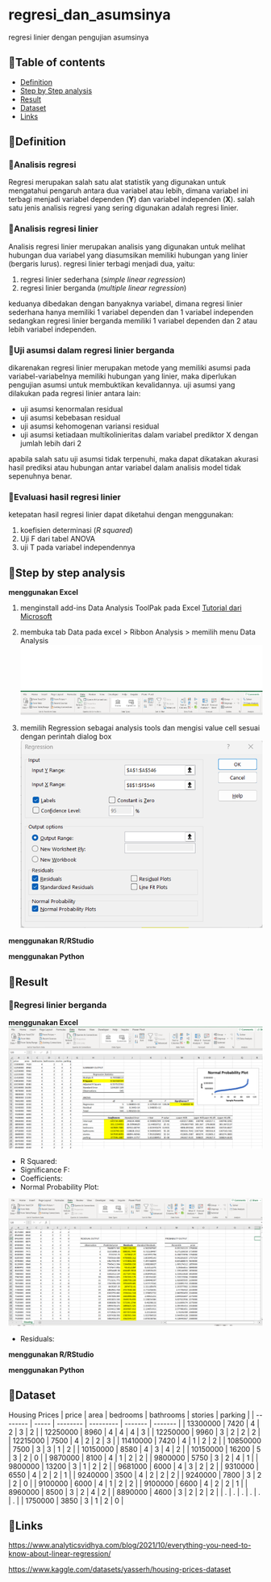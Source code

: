 # regresi_dan_asumsinya
regresi linier dengan pengujian asumsinya

## 📌Table of contents
- [Definition](https://github.com/DiannitaOlipmimi/regresi_dan_asumsinya#definition)
- [Step by Step analysis](https://github.com/DiannitaOlipmimi/regresi_dan_asumsinya#step-by-step-analysis)
- [Result](https://github.com/DiannitaOlipmimi/regresi_dan_asumsinya#step-by-step-analysis)
- [Dataset](https://github.com/DiannitaOlipmimi/regresi_dan_asumsinya#step-by-step-analysis)
- [Links](https://github.com/DiannitaOlipmimi/regresi_dan_asumsinya#step-by-step-analysis)

## 📌**Definition**

### 📒Analisis regresi
Regresi merupakan salah satu alat statistik yang digunakan untuk mengatahui pengaruh antara dua variabel atau lebih, dimana variabel ini terbagi menjadi variabel dependen (**Y**) dan variabel independen (**X**). salah satu jenis analisis regresi yang sering digunakan adalah regresi linier.

### 📒Analisis regresi linier
Analisis regresi linier merupakan analisis yang digunakan untuk melihat hubungan dua variabel yang diasumsikan memiliki hubungan yang linier (bergaris lurus). regresi linier terbagi menjadi dua, yaitu:
1. regresi linier sederhana (*simple linear regression*)
2. regresi linier berganda (*multiple linear regression*)

keduanya dibedakan dengan banyaknya variabel, dimana regresi linier sederhana hanya memiliki 1 variabel dependen dan 1 variabel independen sedangkan regresi linier berganda memiliki 1 variabel dependen dan 2 atau lebih variabel independen.

### 📒Uji asumsi dalam regresi linier berganda
dikarenakan regresi linier merupakan metode yang memiliki asumsi pada variabel-variabelnya memiliki hubungan yang linier, maka diperlukan pengujian asumsi untuk membuktikan kevalidannya. uji asumsi yang dilakukan pada regresi linier antara lain:
- uji asumsi kenormalan residual
- uji asumsi kebebasan residual
- uji asumsi kehomogenan variansi residual
- uji asumsi ketiadaan multikolinieritas dalam variabel prediktor X dengan jumlah lebih dari 2

apabila salah satu uji asumsi tidak terpenuhi, maka dapat dikatakan akurasi hasil prediksi atau hubungan antar variabel dalam analisis model tidak sepenuhnya benar.

### 📒Evaluasi hasil regresi linier
ketepatan hasil regresi linier dapat diketahui dengan menggunakan:
1. koefisien determinasi (*R squared*)
2. Uji F dari tabel ANOVA
3. uji T pada variabel independennya

## 📌**Step by step analysis**
**menggunakan Excel**
1. menginstall add-ins Data Analysis ToolPak pada Excel 
[Tutorial dari Microsoft](https://support.microsoft.com/en-gb/office/load-the-analysis-toolpak-in-excel-6a63e598-cd6d-42e3-9317-6b40ba1a66b4)

2. membuka tab Data pada excel > Ribbon Analysis > memilih menu Data Analysis
![Alt text](<images/Data Analysis ToolPak.png>)

3. memilih Regression sebagai analysis tools dan mengisi value cell sesuai dengan perintah dialog box
![Alt text](<images/dialog box regression data analysis.png>)

**menggunakan R/RStudio**

**menggunakan Python**

## 📌**Result**

### 📒Regresi linier berganda
**menggunakan Excel**
![Alt text](<images/regression excel result.png>)
- R Squared:
- Significance F:
- Coefficients:
- Normal Probability Plot:

![Alt text](<images/regression excel result 2.png>)
- Residuals:

**menggunakan R/RStudio**

**menggunakan Python**

## 📌**Dataset**
Housing Prices
| price    | area  | bedrooms | bathrooms | stories | parking |
| -------- | ----- | -------- | --------- | ------- | ------- |
| 13300000 | 7420  | 4        | 2         | 3       | 2       |
| 12250000 | 8960  | 4        | 4         | 4       | 3       |
| 12250000 | 9960  | 3        | 2         | 2       | 2       |
| 12215000 | 7500  | 4        | 2         | 2       | 3       |
| 11410000 | 7420  | 4        | 1         | 2       | 2       |
| 10850000 | 7500  | 3        | 3         | 1       | 2       |
| 10150000 | 8580  | 4        | 3         | 4       | 2       |
| 10150000 | 16200 | 5        | 3         | 2       | 0       |
| 9870000  | 8100  | 4        | 1         | 2       | 2       |
| 9800000  | 5750  | 3        | 2         | 4       | 1       |
| 9800000  | 13200 | 3        | 1         | 2       | 2       |
| 9681000  | 6000  | 4        | 3         | 2       | 2       |
| 9310000  | 6550  | 4        | 2         | 2       | 1       |
| 9240000  | 3500  | 4        | 2         | 2       | 2       |
| 9240000  | 7800  | 3        | 2         | 2       | 0       |
| 9100000  | 6000  | 4        | 1         | 2       | 2       |
| 9100000  | 6600  | 4        | 2         | 2       | 1       |
| 8960000  | 8500  | 3        | 2         | 4       | 2       |
| 8890000  | 4600  | 3        | 2         | 2       | 2       |
| .  | .  | .        | .         | .       | .       |
| 1750000  | 3850  | 3        | 1         | 2       | 0       |

## 📌**Links**
https://www.analyticsvidhya.com/blog/2021/10/everything-you-need-to-know-about-linear-regression/

https://www.kaggle.com/datasets/yasserh/housing-prices-dataset 